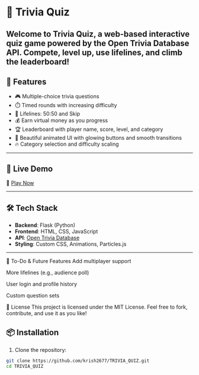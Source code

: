 # 🎯 Trivia Quiz

Welcome to **Trivia Quiz**, a web-based interactive quiz game powered by the Open Trivia Database API. Compete, level up, use lifelines, and climb the leaderboard!
---

## 🌟 Features

- 🎮 Multiple-choice trivia questions
- ⏱️ Timed rounds with increasing difficulty
- 🧠 Lifelines: 50:50 and Skip
- 💰 Earn virtual money as you progress
- 🏆 Leaderboard with player name, score, level, and category
- 🎨 Beautiful animated UI with glowing buttons and smooth transitions
- 🔥 Category selection and difficulty scaling

---

## 🚀 Live Demo

🔗 [Play Now]((https://trivia-quiz-1.onrender.com))

---

## 🛠️ Tech Stack

- **Backend**: Flask (Python)
- **Frontend**: HTML, CSS, JavaScript
- **API**: [Open Trivia Database](https://opentdb.com)
- **Styling**: Custom CSS, Animations, Particles.js

---



📌 To-Do & Future Features
Add multiplayer support

More lifelines (e.g., audience poll)

User login and profile history

Custom question sets


📄 License
This project is licensed under the MIT License. Feel free to fork, contribute, and use it as you like!

## 📦 Installation

1. Clone the repository:

```bash
git clone https://github.com/krish2677/TRIVIA_QUIZ.git
cd TRIVIA_QUIZ

